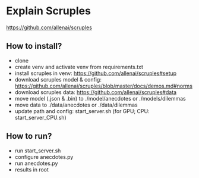 # Explain Scruples

https://github.com/allenai/scruples

## How to install?

- clone
- create venv and activate venv from requirements.txt
- install scruples in venv:             https://github.com/allenai/scruples#setup
- download scruples model & config:     https://github.com/allenai/scruples/blob/master/docs/demos.md#norms
- download scruples data:               https://github.com/allenai/scruples#data
- move model (.json & .bin) to ./model/anecdotes or ./models/dilemmas
- move data to ./data/anecdotes or ./data/dilemmas
- update path and config: start_server.sh (for GPU; CPU: start_server_CPU.sh)

## How to run?

- run start_server.sh
- configure anecdotes.py 
- run anecdotes.py
- results in root


